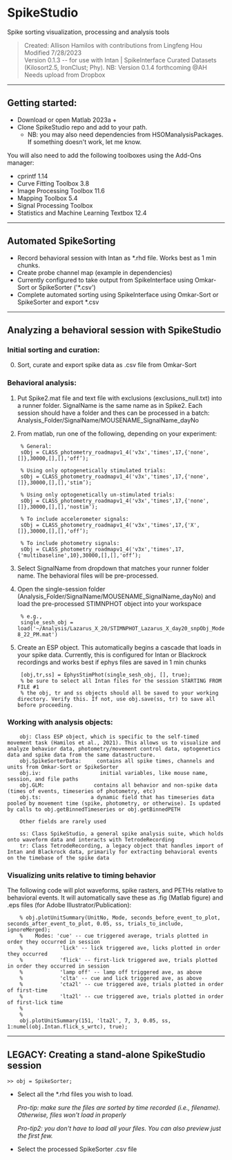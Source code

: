 # SpikeStudio
Spike sorting visualization, processing and analysis tools

> Created: Allison Hamilos with contributions from Lingfeng Hou<br>
> Modified 7/28/2023<br>
> Version 0.1.3 -- for use with Intan | SpikeInterface Curated Datasets (Kilosort2.5, IronClust; Phy). 
> NB: Version 0.1.4 forthcoming @AH Needs upload from Dropbox

-------------------------
## Getting started:

- Download or open Matlab 2023a + 
- Clone SpikeStudio repo and add to your path.     
    - NB: you may also need dependencies from HSOManalysisPackages. If something doesn't work, let me know.

You will also need to add the following toolboxes using the Add-Ons manager:

- cprintf 1.14
- Curve Fitting Toolbox 3.8
- Image Processing Toolbox 11.6
- Mapping Toolbox 5.4
- Signal Processing Toolbox
- Statistics and Machine Learning Textbox 12.4

--------------------------
## Automated SpikeSorting

- Record behavioral session with Intan as *.rhd file. Works best as 1 min chunks.
- Create probe channel map (example in dependencies)
- Currently configured to take output from SpikeInterface using Omkar-Sort or SpikeSorter ('*.csv')
- Complete automated sorting using SpikeInterface using Omkar-Sort or SpikeSorter and export *.csv

---------------------------
## Analyzing a behavioral session with SpikeStudio

### Initial sorting and curation:
0. Sort, curate and export spike data as .csv file from Omkar-Sort

### Behavioral analysis:
1. Put Spike2.mat file and text file with exclusions (exclusions_null.txt) into a runner folder. SignalName is the same name as in Spike2. Each session should have a folder and thes can be processed in a batch:
    Analysis_Folder/SignalName/MOUSENAME_SignalName_dayNo

2. From matlab, run one of the following, depending on your experiment:

        % General:
        sObj = CLASS_photometry_roadmapv1_4('v3x','times',17,{'none',[]},30000,[],[],'off’);

        % Using only optogenetically stimulated trials:
        sObj = CLASS_photometry_roadmapv1_4('v3x','times',17,{'none',[]},30000,[],[],'stim’);

        % Using only optogenetically un-stimulated trials:
        sObj = CLASS_photometry_roadmapv1_4('v3x','times',17,{'none',[]},30000,[],[],'nostim’);

        % To include accelerometer signals:
        sObj = CLASS_photometry_roadmapv1_4('v3x','times',17,{'X',[]},30000,[],[],'off’);

        % To include photometry signals:
        sObj = CLASS_photometry_roadmapv1_4('v3x','times',17,{'multibaseline',10},30000,[],[],'off’);

4. Select SignalName from dropdown that matches your runner folder name. The behavioral files will be pre-processed.

5. Open the single-session folder (Analysis_Folder/SignalName/MOUSENAME_SignalName_dayNo) and load the pre-processed STIMNPHOT object into your workspace

        % e.g.,
        single_sesh_obj = load('~/Analysis/Lazarus_X_20/STIMNPHOT_Lazarus_X_day20_snpObj_Modetimes_1bins_nm1Condoff_07_13_23__ 8_22_PM.mat')

6. Create an ESP object. This automatically begins a cascade that loads in your spike data. Currently, this is configured for Intan or Blackrock recordings and works best if ephys files are saved in 1 min chunks

        [obj,tr,ss] = EphysStimPhot(single_sesh_obj, [], true);
        % be sure to select all Intan files for the session STARTING FROM FILE #1
        % the obj, tr and ss objects should all be saved to your working directory. Verify this. If not, use obj.save(ss, tr) to save all before proceeding.

### Working with analysis objects:

        obj: Class ESP object, which is specific to the self-timed movement task (Hamilos et al., 2021). This allows us to visualize and analyze behavior data, photometry/movement control data, optogenetics data and spike data from the same datastructure. 
        obj.SpikeSorterData:     contains all spike times, channels and units from Omkar-Sort or SpikeSorter
        obj.iv:                   initial variables, like mouse name, session, and file paths
        obj.GLM:                contains all behavior and non-spike data (times of events, timeseries of photometry, etc)
        obj.ts:                a dynamic field that has timeseries data pooled by movement time (spike, photometry, or otherwise). Is updated by calls to obj.getBinnedTimeseries or obj.getBinnedPETH

        Other fields are rarely used

        ss: Class SpikeStudio, a general spike analysis suite, which holds onto waveform data and interacts with TetrodeRecording
        tr: Class TetrodeRecording, a legacy object that handles import of Intan and Blackrock data, primarily for extracting behavioral events on the timebase of the spike data

### Visualizing units relative to timing behavior
The following code will plot waveforms, spike rasters, and PETHs relative to behavioral events. It will automatically save these as .fig (Matlab figure) and .eps files (for Adobe Illustrator/Publication):

        % obj.plotUnitSummary(UnitNo, Mode, seconds_before_event_to_plot, seconds_after_event_to_plot, 0.05, ss, trials_to_include, ignoreMerged);
        %    Modes: 'cue' -- cue triggered average, trials plotted in order they occurred in session
        %            'lick' -- lick triggered ave, licks plotted in order they occurred
        %            'flick' -- first-lick triggered ave, trials plotted in order they occurred in session
        %            'lamp off' -- lamp off triggered ave, as above
        %            'clta' -- cue and lick triggered ave, as above
        %            'cta2l' -- cue triggered ave, trials plotted in order of first-time
        %            'lta2l' -- cue triggered ave, trials plotted in order of first-lick time
        %
        %
        obj.plotUnitSummary(151, 'lta2l', 7, 3, 0.05, ss, 1:numel(obj.Intan.flick_s_wrtc), true);

    
   



---------------------------
## LEGACY: Creating a stand-alone SpikeStudio session

    >> obj = SpikeSorter;
    
- Select all the *.rhd files you wish to load. 

    <i> Pro-tip: make sure the files are sorted by time recorded (i.e., filename). Otherwise, files won't load in properly</i>
    
    <i> Pro-tip2: you don't have to load all your files. You can also preview just the first few.</i>
- Select the processed SpikeSorter .csv file
